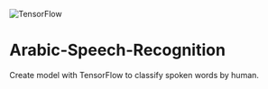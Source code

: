 ![TensorFlow](https://img.shields.io/badge/TensorFlow-%23FF6F00.svg?style=for-the-badge&logo=TensorFlow&logoColor=white)
# Arabic-Speech-Recognition
Create model with TensorFlow to classify spoken words by human.
